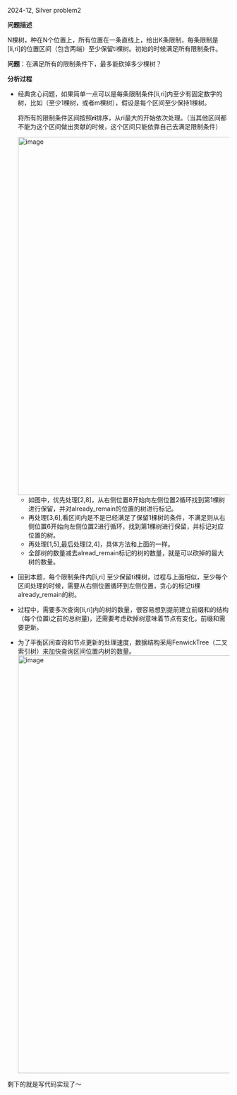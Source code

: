 2024-12, Silver problem2

**问题描述**

N棵树，种在N个位置上，所有位置在一条直线上，给出K条限制，每条限制是[li,ri]的位置区间（包含两端）至少保留ti棵树。初始的时候满足所有限制条件。

**问题**：在满足所有的限制条件下，最多能砍掉多少棵树？

**分析过程**
-  经典贪心问题，如果简单一点可以是每条限制条件[li,ri]内至少有固定数字的树，比如（至少1棵树，或者m棵树），假设是每个区间至少保持1棵树。

   将所有的限制条件区间按照**ri**排序，从ri最大的开始依次处理。（当其他区间都不能为这个区间做出贡献的时候，这个区间只能依靠自己去满足限制条件）
   
   <img width="809" alt="image" src="https://github.com/user-attachments/assets/be7ee17d-3a2d-446e-bfc0-70e138aea3b9" />

   -  如图中，优先处理[2,8]，从右侧位置8开始向左侧位置2循环找到第1棵树进行保留，并对already_remain的位置的树进行标记。
   -  再处理[3,6],看区间内是不是已经满足了保留1棵树的条件，不满足则从右侧位置6开始向左侧位置2进行循环，找到第1棵树进行保留，并标记对应位置的树。
   -  再处理[1,5],最后处理[2,4]，具体方法和上面的一样。
   -  全部树的数量减去alread_remain标记的树的数量，就是可以砍掉的最大树的数量。
-  回到本题，每个限制条件内[li,ri] 至少保留ti棵树，过程与上面相似，至少每个区间处理的时候，需要从右侧位置循环到左侧位置，贪心的标记ti棵already_remain的树。
-  过程中，需要多次查询[li,ri]内的树的数量，很容易想到提前建立前缀和的结构（每个位置i之前的总树量)，还需要考虑砍掉树意味着节点有变化，前缀和需要更新。
-  为了平衡区间查询和节点更新的处理速度，数据结构采用FenwickTree（二叉索引树）来加快查询区间位置内树的数量。
    <img width="944" alt="image" src="https://github.com/user-attachments/assets/995d0ede-a6a3-440b-ba07-1e96efe30a81" />

剩下的就是写代码实现了～

  
